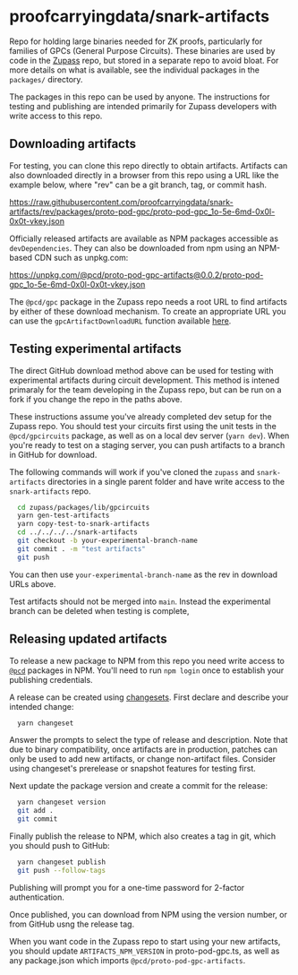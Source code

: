 # proofcarryingdata/snark-artifacts

Repo for holding large binaries needed for ZK proofs, particularly for families
of GPCs (General Purpose Circuits).  These binaries are used by code in the
[Zupass](https://github.com/proofcarryingdata/zupass) repo, but stored in a
separate repo to avoid bloat.  For more details on what is available,
see the individual packages in the `packages/` directory.

The packages in this repo can be used by anyone.  The instructions for
testing and publishing are intended primarily for Zupass developers with
write access to this repo.

## Downloading artifacts

For testing, you can clone this repo directly to obtain artifacts.  Artifacts
can also downloaded directly in a browser from this repo using a URL like the
example below, where "rev" can be a git branch, tag, or commit hash.

  https://raw.githubusercontent.com/proofcarryingdata/snark-artifacts/rev/packages/proto-pod-gpc/proto-pod-gpc_1o-5e-6md-0x0l-0x0t-vkey.json

Officially released artifacts are available as NPM packages accessible as
`devDependencies`.  They can also be downloaded from npm using an NPM-based
CDN such as unpkg.com:

  https://unpkg.com/@pcd/proto-pod-gpc-artifacts@0.0.2/proto-pod-gpc_1o-5e-6md-0x0l-0x0t-vkey.json

The `@pcd/gpc` package in the Zupass repo needs a root URL to find artifacts by
either of these download mechanism.  To create an appropriate URL you can
use the `gpcArtifactDownloadURL` function available
[here](https://github.com/proofcarryingdata/zupass/blob/main/packages/lib/gpc/src/gpc.ts).

## Testing experimental artifacts

The direct GitHub download method above can be used for testing with
experimental artifacts during circuit development.  This method is intened
primaraly for the team developing in the Zupass repo, but can be run on a
fork if you change the repo in the paths above.

These instructions assume you've already completed dev setup for the Zupass
repo.  You should test your circuits first using the unit tests in the
`@pcd/gpcircuits` package, as well as on a local dev server (`yarn dev`).
When you're ready to test on a staging server, you can push artifacts to a
branch in GitHub for download.

The following commands will work if you've cloned the `zupass` and
`snark-artifacts` directories in a single parent folder and have write access
to the `snark-artifacts` repo.

```sh
  cd zupass/packages/lib/gpcircuits
  yarn gen-test-artifacts
  yarn copy-test-to-snark-artifacts
  cd ../../../../snark-artifacts
  git checkout -b your-experimental-branch-name
  git commit . -m "test artifacts"
  git push
```

You can then use `your-experimental-branch-name` as the rev in download
URLs above.

Test artifacts should not be merged into `main`.  Instead the experimental
branch can be deleted when testing is complete,

## Releasing updated artifacts

To release a new package to NPM from this repo you need write access to
[`@pcd`](https://www.npmjs.com/search?q=@pcd) packages in NPM.  You'll need to
run `npm login` once to establish your publishing credentials.

A release can be created using [changesets](https://github.com/changesets/changesets/tree/main).  First declare and describe your intended change:

```sh
  yarn changeset
```

Answer the prompts to select the type of release and description.  Note that
due to binary compatibility, once artifacts are in production, patches can
only be used to add new artifacts, or change non-artifact files.  Consider
using changeset's prerelease or snapshot features for testing first.

Next update the package version and create a commit for the release:

```sh
  yarn changeset version
  git add .
  git commit
```

Finally publish the release to NPM, which also creates a tag in git, which
you should push to GitHub:

```sh
  yarn changeset publish
  git push --follow-tags
```

Publishing will prompt you for a one-time password for 2-factor authentication.

Once published, you can download from NPM using the version number, or from
GitHub usng the release tag.

When you want code in the Zupass repo to start using your new artifacts,
you should update `ARTIFACTS_NPM_VERSION` in proto-pod-gpc.ts, as well as
any package.json which imports `@pcd/proto-pod-gpc-artifacts`.